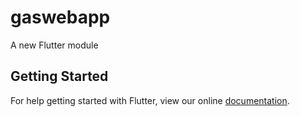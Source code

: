 # gaswebapp

A new Flutter module

## Getting Started

For help getting started with Flutter, view our online
[documentation](https://flutter.dev/).
